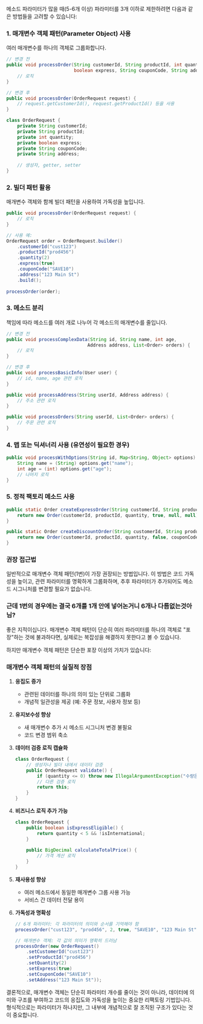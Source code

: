 메소드 파라미터가 많을 때(5-6개 이상) 파라미터를 3개 이하로 제한하려면 다음과 같은 방법들을 고려할 수 있습니다:

### 1. 매개변수 객체 패턴(Parameter Object) 사용
여러 매개변수를 하나의 객체로 그룹화합니다.

```java
// 변경 전
public void processOrder(String customerId, String productId, int quantity, 
                         boolean express, String couponCode, String address) {
    // 로직
}

// 변경 후
public void processOrder(OrderRequest request) {
    // request.getCustomerId(), request.getProductId() 등을 사용
}

class OrderRequest {
    private String customerId;
    private String productId;
    private int quantity;
    private boolean express;
    private String couponCode;
    private String address;
    
    // 생성자, getter, setter
}
```

### 2. 빌더 패턴 활용
매개변수 객체와 함께 빌더 패턴을 사용하여 가독성을 높입니다.

```java
public void processOrder(OrderRequest request) {
    // 로직
}

// 사용 예:
OrderRequest order = OrderRequest.builder()
    .customerId("cust123")
    .productId("prod456")
    .quantity(2)
    .express(true)
    .couponCode("SAVE10")
    .address("123 Main St")
    .build();
    
processOrder(order);
```

### 3. 메소드 분리
책임에 따라 메소드를 여러 개로 나누어 각 메소드의 매개변수를 줄입니다.

```java
// 변경 전
public void processComplexData(String id, String name, int age, 
                              Address address, List<Order> orders) {
    // 로직
}

// 변경 후
public void processBasicInfo(User user) {
    // id, name, age 관련 로직
}

public void processAddress(String userId, Address address) {
    // 주소 관련 로직
}

public void processOrders(String userId, List<Order> orders) {
    // 주문 관련 로직
}
```

### 4. 맵 또는 딕셔너리 사용 (유연성이 필요한 경우)
```java
public void processWithOptions(String id, Map<String, Object> options) {
    String name = (String) options.get("name");
    int age = (int) options.get("age");
    // 나머지 로직
}
```

### 5. 정적 팩토리 메소드 사용
```java
public static Order createExpressOrder(String customerId, String productId, int quantity) {
    return new Order(customerId, productId, quantity, true, null, null);
}

public static Order createDiscountOrder(String customerId, String productId, int quantity, String couponCode) {
    return new Order(customerId, productId, quantity, false, couponCode, null);
}
```

### 권장 접근법
일반적으로 매개변수 객체 패턴(1번)이 가장 권장되는 방법입니다. 이 방법은 코드 가독성을 높이고, 관련 파라미터를 명확하게 그룹화하며, 추후 파라미터가 추가되어도 메소드 시그니처를 변경할 필요가 없습니다.

### 근데 1번의 경우에는 결국 6개를 1개 안에 넣어논거니 6개나 다름없는것아님?

좋은 지적이십니다. 매개변수 객체 패턴이 단순히 여러 파라미터를 하나의 객체로 "포장"하는 것에 불과하다면, 실제로는 복잡성을 해결하지 못한다고 볼 수 있습니다.

하지만 매개변수 객체 패턴은 단순한 포장 이상의 가치가 있습니다:

### 매개변수 객체 패턴의 실질적 장점

1. **응집도 증가**
    - 관련된 데이터를 하나의 의미 있는 단위로 그룹화
    - 개념적 일관성을 제공 (예: 주문 정보, 사용자 정보 등)

2. **유지보수성 향상**
    - 새 매개변수 추가 시 메소드 시그니처 변경 불필요
    - 코드 변경 범위 축소

3. **데이터 검증 로직 캡슐화**
   ```java
   class OrderRequest {
       // 생성자나 빌더 내에서 데이터 검증
       public OrderRequest validate() {
           if (quantity <= 0) throw new IllegalArgumentException("수량은 양수여야 합니다");
           // 다른 검증 로직
           return this;
       }
   }
   ```

4. **비즈니스 로직 추가 가능**
   ```java
   class OrderRequest {
       public boolean isExpressEligible() {
           return quantity < 5 && !isInternational;
       }
       
       public BigDecimal calculateTotalPrice() {
           // 가격 계산 로직
       }
   }
   ```

5. **재사용성 향상**
    - 여러 메소드에서 동일한 매개변수 그룹 사용 가능
    - 서비스 간 데이터 전달 용이

6. **가독성과 명확성**
   ```java
   // 6개 파라미터: 각 파라미터의 의미와 순서를 기억해야 함
   processOrder("cust123", "prod456", 2, true, "SAVE10", "123 Main St");
   
   // 매개변수 객체: 각 값의 의미가 명확히 드러남
   processOrder(new OrderRequest()
       .setCustomerId("cust123")
       .setProductId("prod456")
       .setQuantity(2)
       .setExpress(true)
       .setCouponCode("SAVE10")
       .setAddress("123 Main St"));
   ```

결론적으로, 매개변수 객체는 단순히 파라미터 개수를 줄이는 것이 아니라, 데이터에 의미와 구조를 부여하고 코드의 응집도와 가독성을 높이는 중요한 리팩토링 기법입니다. 형식적으로는 파라미터가 하나지만, 그 내부에 개념적으로 잘 조직된 구조가 있다는 것이 중요합니다.
